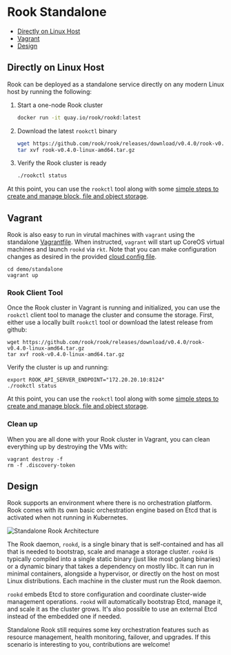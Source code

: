 
# Rook Standalone

- [Directly on Linux Host](#directly-on-linux-host)
- [Vagrant](#vagrant)
- [Design](#design)

## Directly on Linux Host

Rook can be deployed as a standalone service directly on any modern Linux host by running the following:

1. Start a one-node Rook cluster
   ```bash
   docker run -it quay.io/rook/rookd:latest
   ```

2. Download the latest `rookctl` binary
   ```bash
   wget https://github.com/rook/rook/releases/download/v0.4.0/rook-v0.4.0-linux-amd64.tar.gz
   tar xvf rook-v0.4.0-linux-amd64.tar.gz
   ```

3. Verify the Rook cluster is ready
   ```bash
   ./rookctl status
   ```

At this point, you can use the `rookctl` tool along with some [simple steps to create and manage block, file and object storage](client.md).


## Vagrant

Rook is also easy to run in virutal machines with `vagrant` using the standalone [Vagrantfile](/demo/standalone/Vagrantfile).  When instructed, `vagrant` will start up CoreOS virtual machines and launch `rookd` via `rkt`.  Note that you can make configuration changes as desired in the provided [cloud config file](/demo/standalone/cloud-config.yml.in).

```
cd demo/standalone
vagrant up
```

### Rook Client Tool
Once the Rook cluster in Vagrant is running and initialized, you can use the `rookctl` client tool to manage the cluster and consume the storage.  First, either use a locally built `rookctl` tool or download the latest release from github:
```
wget https://github.com/rook/rook/releases/download/v0.4.0/rook-v0.4.0-linux-amd64.tar.gz
tar xvf rook-v0.4.0-linux-amd64.tar.gz
```

Verify the cluster is up and running:
```
export ROOK_API_SERVER_ENDPOINT="172.20.20.10:8124"
./rookctl status
```

At this point, you can use the `rookctl` tool along with some [simple steps to create and manage block, file and object storage](client.md).

### Clean up

When you are all done with your Rook cluster in Vagrant, you can clean everything up by destroying the VMs with:
```
vagrant destroy -f
rm -f .discovery-token
```

## Design

Rook supports an environment where there is no orchestration platform. Rook comes with its own basic orchestration 
engine based on Etcd that is activated when not running in Kubernetes. 

![Standalone Rook Architecture](media/standalone.png)

The Rook daemon, `rookd`, is a single binary that is self-contained and has all that is needed to bootstrap, scale
and manage a storage cluster. `rookd` is typically compiled into a single static binary (just like most golang
binaries) or a dynamic binary that takes a dependency on mostly libc. It can run in minimal containers, alongside a
hypervisor, or directly on the host on most Linux distributions. Each machine in the cluster must run the Rook daemon.

`rookd` embeds Etcd to store configuration and coordinate cluster-wide management operations. `rookd` will automatically
bootstrap Etcd, manage it, and scale it as the cluster grows. It's also possible to use an external Etcd instead of the embedded one
if needed.

Standalone Rook still requires some key orchestration features such as resource management, health monitoring, failover, and upgrades. 
If this scenario is interesting to you, contributions are welcome!